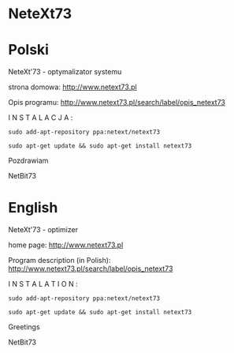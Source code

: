 NeteXt73
========

# Polski

NeteXt'73 - optymalizator systemu

strona domowa: http://www.netext73.pl

Opis programu: http://www.netext73.pl/search/label/opis_netext73

I N S T A L A C J A :

    sudo add-apt-repository ppa:netext/netext73

    sudo apt-get update && sudo apt-get install netext73

Pozdrawiam

NetBit73

# English

NeteXt'73 - optimizer

home page: http://www.netext73.pl

Program description (in Polish): http://www.netext73.pl/search/label/opis_netext73

I N S T A L A T I O N :

    sudo add-apt-repository ppa:netext/netext73

    sudo apt-get update && sudo apt-get install netext73

Greetings

NetBit73
